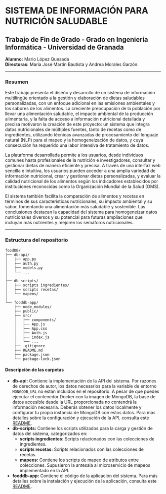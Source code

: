 # SISTEMA DE INFORMACIÓN PARA NUTRICIÓN SALUDABLE

## Trabajo de Fin de Grado - Grado en Ingeniería Informática - Universidad de Granada

**Alumno:** Mario López Quesada  
**Directoras:** Maria José Martín Bautista y Andrea Morales Garzón

---

### Resumen

Este trabajo presenta el diseño y desarrollo de un sistema de información multilingüe orientado a la gestión y elaboración de dietas saludables personalizadas, con un enfoque adicional en las emisiones ambientales y los sabores de los alimentos. La creciente preocupación de la población por llevar una alimentación saludable, el impacto ambiental de la producción alimentaria, y la falta de acceso a información nutricional detallada y precisa motivaron la creación de este proyecto: un sistema que integra datos nutricionales de múltiples fuentes, tanto de recetas como de ingredientes, utilizando técnicas avanzadas de procesamiento del lenguaje natural (NLP) para el mapeo y la homogeneización de datos, y cuya consecución ha requerido una labor intensiva de tratamiento de datos.

La plataforma desarrollada permite a los usuarios, desde individuos comunes hasta profesionales de la nutrición e investigadores, consultar y gestionar dietas de manera eficiente y precisa. A través de una interfaz web sencilla e intuitiva, los usuarios pueden acceder a una amplia variedad de información nutricional, crear y gestionar dietas personalizadas, y evaluar la calidad nutricional de los alimentos según los indicadores establecidos por instituciones reconocidas como la Organización Mundial de la Salud (OMS).

El sistema también facilita la comparación de alimentos y recetas en términos de sus características nutricionales, su impacto ambiental y su sabor, fomentando una alimentación más saludable y sostenible. Las conclusiones destacan la capacidad del sistema para homogeneizar datos nutricionales diversos y su potencial para futuras ampliaciones que incluyan más nutrientes y mejoren los semáforos nutricionales.

---

### Estructura del repositorio

```
foodDB/
├── db-api/
│   ├── app.py
│   ├── auth.py
│   ├── models.py
│   └── ...
│
├── db-scripts/
│   ├── scripts ingredientes/
│   ├── scripts recetas/
│   └── mapeos/
│
└── fooddb-app/
    ├── node_modules/
    ├── public/
    ├── src/
    │   ├── components/
    │   ├── App.js
    │   ├── App.css
    │   ├── Auth.js
    │   ├── index.js
    │   └── ...
    ├── .gitignore
    ├── README.md
    ├── package.json
    └── package-lock.json
```

#### Descripción de las carpetas

- **db-api:** Contiene la implementación de la API del sistema. Por razones de derechos de autor, los datos necesarios para la variable de entorno `MONGODB_URL` no están incluidos en el repositorio. A pesar de que puedes ejecutar el contenedor Docker con la imagen de MongoDB, la base de datos accesible desde la URL proporcionada no contendrá la información necesaria. Deberás obtener los datos localmente y configurar tu propia instancia de MongoDB con estos datos. Para más detalles sobre la configuración y ejecución de la API, consulta este [README](/db-api/README.md).
- **db-scripts:** Contiene los scripts utilizados para la carga y gestión de datos del sistema, categorizados en:
  - **scripts ingredientes:** Scripts relacionados con las colecciones de ingredientes.
  - **scripts recetas:** Scripts relacionados con las colecciones de recetas.
  - **mapeos:** Contiene los scripts de mapeo de atributos entre colecciones. Supusieron la antesala al microservicio de mapeos implementado en la API.
- **fooddb-app:** Contiene el código de la aplicación del sistema. Para más detalles sobre la instalación y ejecución de la aplicación, consulta este [README](/fooddb-app/README.md).

